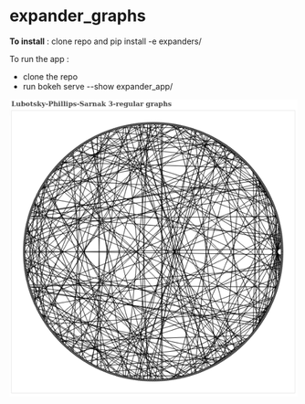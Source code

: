 # expander_graphs

**To install** : clone repo and pip install -e expanders/


To run the app :
* clone the repo
* run bokeh serve --show expander_app/

<img src="./lps3.png"
     alt="LPS3"
     style="float: left; margin-right: 10px;" />
     
